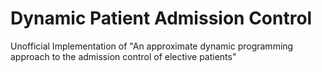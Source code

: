 # Dynamic Patient Admission Control
Unofficial Implementation of "An approximate dynamic programming approach to the admission control of elective patients" 
